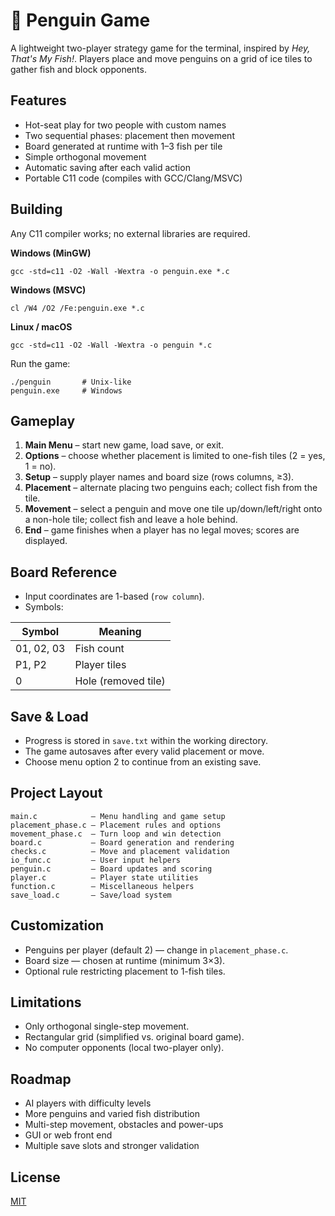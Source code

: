# 🐧 Penguin Game

A lightweight two-player strategy game for the terminal, inspired by *Hey, That's My Fish!*.
Players place and move penguins on a grid of ice tiles to gather fish and block opponents.

## Features
- Hot-seat play for two people with custom names
- Two sequential phases: placement then movement
- Board generated at runtime with 1–3 fish per tile
- Simple orthogonal movement
- Automatic saving after each valid action
- Portable C11 code (compiles with GCC/Clang/MSVC)

## Building
Any C11 compiler works; no external libraries are required.

**Windows (MinGW)**
```
gcc -std=c11 -O2 -Wall -Wextra -o penguin.exe *.c
```

**Windows (MSVC)**
```
cl /W4 /O2 /Fe:penguin.exe *.c
```

**Linux / macOS**
```
gcc -std=c11 -O2 -Wall -Wextra -o penguin *.c
```

Run the game:
```
./penguin       # Unix-like
penguin.exe     # Windows
```

## Gameplay
1. **Main Menu** – start new game, load save, or exit.
2. **Options** – choose whether placement is limited to one-fish tiles (2 = yes, 1 = no).
3. **Setup** – supply player names and board size (rows columns, ≥3).
4. **Placement** – alternate placing two penguins each; collect fish from the tile.
5. **Movement** – select a penguin and move one tile up/down/left/right onto a non-hole tile; collect fish and leave a hole behind.
6. **End** – game finishes when a player has no legal moves; scores are displayed.

## Board Reference
- Input coordinates are 1-based (`row column`).
- Symbols:

| Symbol | Meaning |
|--------|---------|
| 01, 02, 03 | Fish count |
| P1, P2     | Player tiles |
| 0          | Hole (removed tile) |

## Save & Load
- Progress is stored in `save.txt` within the working directory.
- The game autosaves after every valid placement or move.
- Choose menu option 2 to continue from an existing save.

## Project Layout
```
main.c            – Menu handling and game setup
placement_phase.c – Placement rules and options
movement_phase.c  – Turn loop and win detection
board.c           – Board generation and rendering
checks.c          – Move and placement validation
io_func.c         – User input helpers
penguin.c         – Board updates and scoring
player.c          – Player state utilities
function.c        – Miscellaneous helpers
save_load.c       – Save/load system
```

## Customization
- Penguins per player (default 2) — change in `placement_phase.c`.
- Board size — chosen at runtime (minimum 3×3).
- Optional rule restricting placement to 1-fish tiles.

## Limitations
- Only orthogonal single-step movement.
- Rectangular grid (simplified vs. original board game).
- No computer opponents (local two-player only).

## Roadmap
- AI players with difficulty levels
- More penguins and varied fish distribution
- Multi-step movement, obstacles and power-ups
- GUI or web front end
- Multiple save slots and stronger validation

## License
[MIT](LICENSE.txt)
